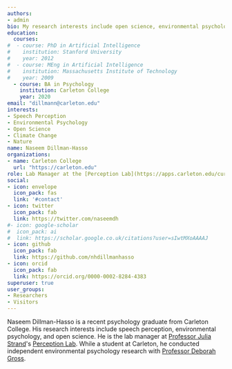 ```yaml
---
authors:
- admin
bio: My research interests include open science, environmental psychology, and speech perception.
education:
  courses:
#  - course: PhD in Artificial Intelligence
#    institution: Stanford University
#    year: 2012
#  - course: MEng in Artificial Intelligence
#    institution: Massachusetts Institute of Technology
#    year: 2009
  - course: BA in Psychology
    institution: Carleton College
    year: 2020
email: "dillmann@carleton.edu"
interests:
- Speech Perception
- Environmental Psychology
- Open Science
- Climate Change
- Nature
name: Naseem Dillman-Hasso
organizations:
- name: Carleton College
  url: "https://carleton.edu"
role: Lab Manager at the [Perception Lab](https://apps.carleton.edu/curricular/psyc/perception/)
social:
- icon: envelope
  icon_pack: fas
  link: '#contact'
- icon: twitter
  icon_pack: fab
  link: https://twitter.com/naseemdh
#- icon: google-scholar
#  icon_pack: ai
#  link: https://scholar.google.co.uk/citations?user=sIwtMXoAAAAJ
- icon: github
  icon_pack: fab
  link: https://github.com/nhdillmanhasso
- icon: orcid
  icon_pack: fab
  link: https://orcid.org/0000-0002-8284-4383
superuser: true
user_groups:
- Researchers
- Visitors
---
```


Naseem Dillman-Hasso is a recent psychology graduate from Carleton College. His research interests include speech perception, environmental psychology, and open science. He is the lab manager at [Professor Julia Strand](https://apps.carleton.edu/curricular/psyc/jstrand/)'s [Perception Lab](https://apps.carleton.edu/curricular/psyc/perception/). While a student at Carleton, he conducted independent environmental psychology research with [Professor Deborah Gross](https://apps.carleton.edu/profiles/dgross/).
